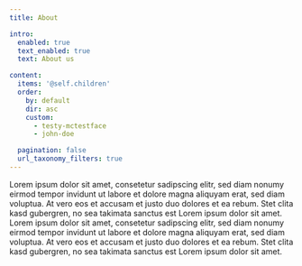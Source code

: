 ```yaml
---
title: About

intro:
  enabled: true
  text_enabled: true
  text: About us

content:
  items: '@self.children'
  order:
    by: default
    dir: asc
    custom:
      - testy-mctestface
      - john-doe

  pagination: false
  url_taxonomy_filters: true
---
```

Lorem ipsum dolor sit amet, consetetur sadipscing elitr, sed diam nonumy eirmod tempor invidunt ut labore et dolore magna aliquyam erat, sed diam voluptua. At vero eos et accusam et justo duo dolores et ea rebum. Stet clita kasd gubergren, no sea takimata sanctus est Lorem ipsum dolor sit amet. Lorem ipsum dolor sit amet, consetetur sadipscing elitr, sed diam nonumy eirmod tempor invidunt ut labore et dolore magna aliquyam erat, sed diam voluptua. At vero eos et accusam et justo duo dolores et ea rebum. Stet clita kasd gubergren, no sea takimata sanctus est Lorem ipsum dolor sit amet.
